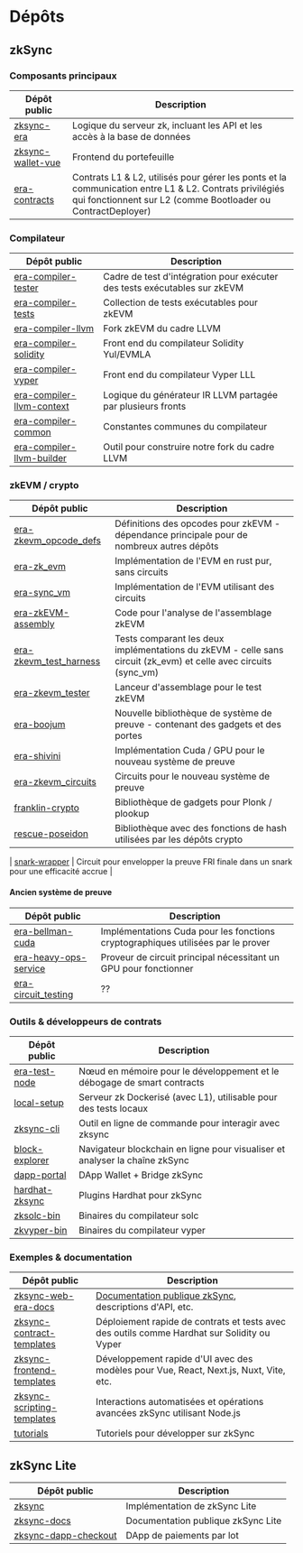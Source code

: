 # Dépôts

## zkSync

### Composants principaux

| Dépôt public                                                       | Description                                                                                                                                                             |
| ------------------------------------------------------------------ | ----------------------------------------------------------------------------------------------------------------------------------------------------------------------- |
| [zksync-era](https://github.com/matter-labs/zksync-era)            | Logique du serveur zk, incluant les API et les accès à la base de données                                                                                               |
| [zksync-wallet-vue](https://github.com/matter-labs/zksync-wallet-vue) | Frontend du portefeuille                                                                                                                                                 |
| [era-contracts](https://github.com/matter-labs/era-contracts)      | Contrats L1 & L2, utilisés pour gérer les ponts et la communication entre L1 & L2. Contrats privilégiés qui fonctionnent sur L2 (comme Bootloader ou ContractDeployer) |

### Compilateur

| Dépôt public                                                                      | Description                                                              |
| -------------------------------------------------------------------------------- | ------------------------------------------------------------------------ |
| [era-compiler-tester](https://github.com/matter-labs/era-compiler-tester)        | Cadre de test d'intégration pour exécuter des tests exécutables sur zkEVM |
| [era-compiler-tests](https://github.com/matter-labs/era-compiler-tests)          | Collection de tests exécutables pour zkEVM                               |
| [era-compiler-llvm](https://github.com/matter-labs//era-compiler-llvm)           | Fork zkEVM du cadre LLVM                                                 |
| [era-compiler-solidity](https://github.com/matter-labs/era-compiler-solidity)    | Front end du compilateur Solidity Yul/EVMLA                              |
| [era-compiler-vyper](https://github.com/matter-labs/era-compiler-vyper)          | Front end du compilateur Vyper LLL                                       |
| [era-compiler-llvm-context](https://github.com/matter-labs/era-compiler-llvm-context) | Logique du générateur IR LLVM partagée par plusieurs fronts              |
| [era-compiler-common](https://github.com/matter-labs/era-compiler-common)        | Constantes communes du compilateur                                       |
| [era-compiler-llvm-builder](https://github.com/matter-labs/era-compiler-llvm-builder) | Outil pour construire notre fork du cadre LLVM                           |

### zkEVM / crypto

| Dépôt public                                                                | Description                                                                                                           |
| --------------------------------------------------------------------------- | --------------------------------------------------------------------------------------------------------------------- |
| [era-zkevm_opcode_defs](https://github.com/matter-labs/era-zkevm_opcode_defs) | Définitions des opcodes pour zkEVM - dépendance principale pour de nombreux autres dépôts                            |
| [era-zk_evm](https://github.com/matter-labs/era-zk_evm)                     | Implémentation de l'EVM en rust pur, sans circuits                                                                    |
| [era-sync_vm](https://github.com/matter-labs/era-sync_vm)                   | Implémentation de l'EVM utilisant des circuits                                                                        |
| [era-zkEVM-assembly](https://github.com/matter-labs/era-zkEVM-assembly)     | Code pour l'analyse de l'assemblage zkEVM                                                                             |
| [era-zkevm_test_harness](https://github.com/matter-labs/era-zkevm_test_harness) | Tests comparant les deux implémentations du zkEVM - celle sans circuit (zk_evm) et celle avec circuits (sync_vm)      |
| [era-zkevm_tester](https://github.com/matter-labs/era-zkevm_tester)         | Lanceur d'assemblage pour le test zkEVM                                                                               |
| [era-boojum](https://github.com/matter-labs/era-boojum)                     | Nouvelle bibliothèque de système de preuve - contenant des gadgets et des portes                                      |
| [era-shivini](https://github.com/matter-labs/era-shivini)                   | Implémentation Cuda / GPU pour le nouveau système de preuve                                                           |
| [era-zkevm_circuits](https://github.com/matter-labs/era-zkevm_circuits)     | Circuits pour le nouveau système de preuve                                                                            |
| [franklin-crypto](https://github.com/matter-labs/franklin-crypto)           | Bibliothèque de gadgets pour Plonk / plookup                                                                          |
| [rescue-poseidon](https://github.com/matter-labs/rescue-poseidon)           | Bibliothèque avec des fonctions de hash utilisées par les dépôts crypto                                               |


| [snark-wrapper](https://github.com/matter-labs/snark-wrapper)               | Circuit pour envelopper la preuve FRI finale dans un snark pour une efficacité accrue                                 |

#### Ancien système de preuve

| Dépôt public                                                              | Description                                                             |
| ------------------------------------------------------------------------ | ----------------------------------------------------------------------- |
| [era-bellman-cuda](https://github.com/matter-labs/era-bellman-cuda)      | Implémentations Cuda pour les fonctions cryptographiques utilisées par le prover |
| [era-heavy-ops-service](https://github.com/matter-labs/era-heavy-ops-service) | Proveur de circuit principal nécessitant un GPU pour fonctionner        |
| [era-circuit_testing](https://github.com/matter-labs/era-circuit_testing) | ??                                                                      |

### Outils & développeurs de contrats

| Dépôt public                                                  | Description                                                              |
| ------------------------------------------------------------- | ------------------------------------------------------------------------ |
| [era-test-node](https://github.com/matter-labs/era-test-node) | Nœud en mémoire pour le développement et le débogage de smart contracts  |
| [local-setup](https://github.com/matter-labs/local-setup)     | Serveur zk Dockerisé (avec L1), utilisable pour des tests locaux         |
| [zksync-cli](https://github.com/matter-labs/zksync-cli)       | Outil en ligne de commande pour interagir avec zksync                    |
| [block-explorer](https://github.com/matter-labs/block-explorer) | Navigateur blockchain en ligne pour visualiser et analyser la chaîne zkSync |
| [dapp-portal](https://github.com/matter-labs/dapp-portal)     | DApp Wallet + Bridge zkSync                                              |
| [hardhat-zksync](https://github.com/matter-labs/hardhat-zksync) | Plugins Hardhat pour zkSync                                              |
| [zksolc-bin](https://github.com/matter-labs/zksolc-bin)       | Binaires du compilateur solc                                             |
| [zkvyper-bin](https://github.com/matter-labs/zkvyper-bin)     | Binaires du compilateur vyper                                            |

### Exemples & documentation

| Dépôt public                                                                             | Description                                                                        |
| --------------------------------------------------------------------------------------- | ---------------------------------------------------------------------------------- |
| [zksync-web-era-docs](https://github.com/matter-labs/zksync-web-era-docs)               | [Documentation publique zkSync](https://era.zksync.io/docs/), descriptions d'API, etc. |
| [zksync-contract-templates](https://github.com/matter-labs/zksync-contract-templates)   | Déploiement rapide de contrats et tests avec des outils comme Hardhat sur Solidity ou Vyper |
| [zksync-frontend-templates](https://github.com/matter-labs/zksync-frontend-templates)   | Développement rapide d'UI avec des modèles pour Vue, React, Next.js, Nuxt, Vite, etc. |
| [zksync-scripting-templates](https://github.com/matter-labs/zksync-scripting-templates) | Interactions automatisées et opérations avancées zkSync utilisant Node.js          |
| [tutorials](https://github.com/matter-labs/tutorials)                                   | Tutoriels pour développer sur zkSync                                                |

## zkSync Lite

| Dépôt public                                                           | Description                       |
| ---------------------------------------------------------------------- | --------------------------------- |
| [zksync](https://github.com/matter-labs/zksync)                        | Implémentation de zkSync Lite     |
| [zksync-docs](https://github.com/matter-labs/zksync-docs)              | Documentation publique zkSync Lite|
| [zksync-dapp-checkout](https://github.com/matter-labs/zksync-dapp-checkout) | DApp de paiements par lot         |
